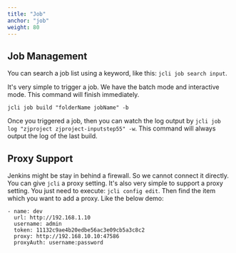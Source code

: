 ```yaml
---
title: "Job"
anchor: "job"
weight: 80
---
```


## Job Management

You can search a job list using a keyword, like this: `jcli job search input`.

It's very simple to trigger a job. We have the batch mode and interactive mode. This command will finish immediately.

`jcli job build "folderName jobName" -b`

Once you triggered a job, then you can watch the log output by `jcli job log "zjproject zjproject-inputstep55" -w`. This command will always output the log of the last build.

## Proxy Support

Jenkins might be stay in behind a firewall. So we cannot connect it directly. You can give `jcli` a proxy setting. It's also very simple to support a proxy setting. You just need to execute: `jcli config edit`. Then find the item which you want to add a proxy. Like the below demo:

```
- name: dev
  url: http://192.168.1.10
  username: admin
  token: 11132c9ae4b20edbe56ac3e09cb5a3c8c2
  proxy: http://192.168.10.10:47586
  proxyAuth: username:password
```
